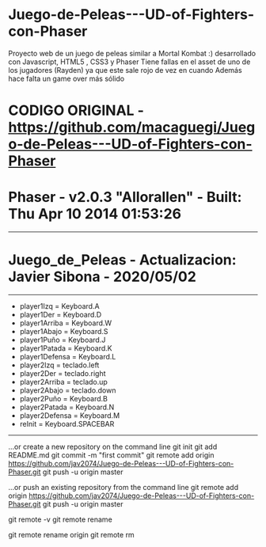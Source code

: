 # Juego-de-Peleas---UD-of-Fighters-con-Phaser
Proyecto web de un juego de peleas similar a Mortal Kombat :) desarrollado con Javascript, HTML5 , CSS3 y Phaser 
Tiene fallas en el asset de uno de los jugadores (Rayden) ya que este sale rojo de vez en cuando
Además hace falta un game over más sólido

# CODIGO ORIGINAL - https://github.com/macaguegi/Juego-de-Peleas---UD-of-Fighters-con-Phaser
# Phaser - v2.0.3 "Allorallen" - Built: Thu Apr 10 2014 01:53:26


 - ----------------------------------------------------------
# Juego_de_Peleas - Actualizacion: Javier Sibona - 2020/05/02
 - ----------------------------------------------------------
 - player1Izq =       Keyboard.A
 - player1Der =       Keyboard.D
 - player1Arriba =    Keyboard.W
 - player1Abajo =     Keyboard.S
 - player1Puño =      Keyboard.J
 - player1Patada =    Keyboard.K
 - player1Defensa =   Keyboard.L
 - player2Izq =       teclado.left
 - player2Der =       teclado.right
 - player2Arriba =    teclado.up
 - player2Abajo =     teclado.down
 - player2Puño =      Keyboard.B
 - player2Patada =    Keyboard.N
 - player2Defensa =   Keyboard.M
 - reInit =           Keyboard.SPACEBAR
 - ----------------------------------------------------------




…or create a new repository on the command line
git init
git add README.md
git commit -m "first commit"
git remote add origin https://github.com/jav2074/Juego-de-Peleas---UD-of-Fighters-con-Phaser.git
git push -u origin master

…or push an existing repository from the command line
git remote add origin https://github.com/jav2074/Juego-de-Peleas---UD-of-Fighters-con-Phaser.git
git push -u origin master


git remote -v
git remote rename <old> <new>

git remote rename origin <old> 
git remote rm <new>

